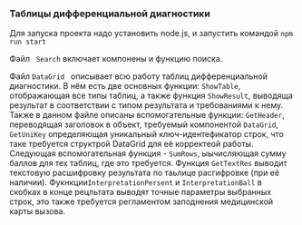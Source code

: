 ### Таблицы дифференциальной диагностики

Для запуска проекта надо установить node.js, и запустить командой ```npm run start ```

Файл ``` Search``` включает компонены и функцию поиска.

Файл ```DataGrid ``` описывает всю работу таблиц дифференциальной диагностики.  В нём есть две основных функции: ```ShowTable```, отображающая все типы таблиц, а также функция ```ShowResult```, выводяща результат в соответствии с типом результата и требованиями к нему. Также в данном файле описаны вспомогательные функции: ```GetHeader```, переводящая заголовок в объект, требуемый компонентой ```DataGrid```, ```GetUniKey``` определяющая уникальный ключ-идентефикатор строк, что таке требуется структрой DataGrid для её корректеой работы. Следующая вспомогательная функция - ```SumRows```, ыычисляющая сумму баллов для тех таблиц, где это требуется. Функция ```GetTextRes``` выводит текстовую расшифровку результата по таьлице расгифровке (при её наличии). Фукнкции```InterpretationPersent``` и ```InterpretationBall``` в скобках в конце рецльтата выводят точные параметры выбранных строк, это также требуется регламентом заподнения медицинской карты вызова.

